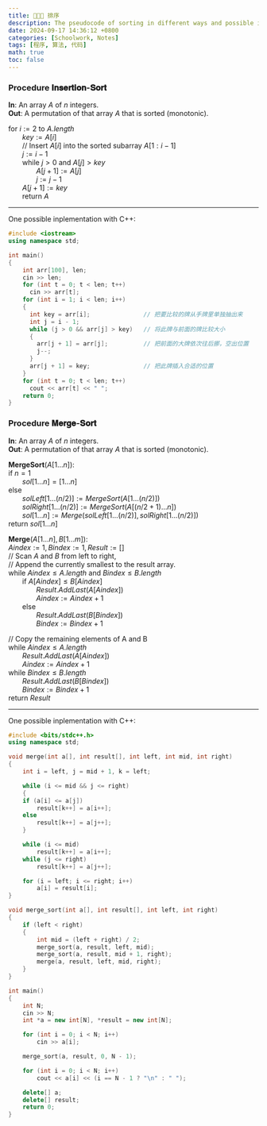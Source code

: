 ```yaml
---
title: 🧑🏻‍💻 排序
description: The pseudocode of sorting in different ways and possible inplementations with C++.
date: 2024-09-17 14:36:12 +0800
categories: [Schoolwork, Notes]
tags: [程序, 算法, 代码]
math: true
toc: false
---
```


### Procedure 𝐈𝐧𝐬𝐞𝐫𝐭𝐢𝐨𝐧-𝐒𝐨𝐫𝐭

**In**: An array $A$ of $n$ integers.  
**Out**: A permutation of that array $A$ that is sorted (monotonic).

for $i := 2$ to $A.length$  
&emsp;&emsp;$key := A[i]$  
&emsp;&emsp;// Insert $A[i]$ into the sorted subarray $A[1 : i - 1]$  
&emsp;&emsp;$j := i - 1$  
&emsp;&emsp;while $j > 0$ and $A[j] > key$  
&emsp;&emsp;&emsp;&emsp;$A[j + 1] := A[j]$  
&emsp;&emsp;&emsp;&emsp;$j := j - 1$  
&emsp;&emsp;$A[j + 1] := key$  
&emsp;&emsp;return $A$  

---

One possible inplementation with C++:

```c++
#include <iostream>
using namespace std;

int main()
{
    int arr[100], len;
    cin >> len;
    for (int t = 0; t < len; t++)
      cin >> arr[t];
    for (int i = 1; i < len; i++)
    {
      int key = arr[i];               // 把要比较的牌从手牌里单独抽出来
      int j = i - 1;
      while (j > 0 && arr[j] > key)   // 将此牌与前面的牌比较大小
      {
        arr[j + 1] = arr[j];          // 把前面的大牌依次往后挪，空出位置
        j--;
      }
      arr[j + 1] = key;               // 把此牌插入合适的位置
    }
    for (int t = 0; t < len; t++)
      cout << arr[t] << " ";
    return 0;
}
```

### Procedure 𝐌𝐞𝐫𝐠𝐞-𝐒𝐨𝐫𝐭

**In**: An array $A$ of $n$ integers.    
**Out**: A permutation of that array $A$ that is sorted (monotonic).  

**MergeSort**($A[1...n]$):  
if $n = 1$  
&emsp;&emsp;$sol[1...n] = [1...n]$  
else  
&emsp;&emsp;$solLeft[1...(n/2)] := MergeSort(A[1...(n/2)])$  
&emsp;&emsp;$solRight[1...(n/2)] := MergeSort(A[(n/2 + 1)...n])$  
&emsp;&emsp;$sol[1...n] := Merge(solLeft[1...(n/2)], solRight[1...(n/2)])$  
return $sol[1...n]$  

**Merge**($A[1...n], B[1...m]$):   
$Aindex := 1, Bindex := 1, Result := [ ]$  
// Scan $A$ and $B$ from left to right,   
// Append the currently smallest to the result array.  
while $Aindex \leq A.length$ and $Bindex \leq B.length$  
&emsp;&emsp;if $A[Aindex] \leq B[Aindex]$  
&emsp;&emsp;&emsp;&emsp;$Result.AddLast(A[Aindex])$  
&emsp;&emsp;&emsp;&emsp;$Aindex := Aindex + 1$  
&emsp;&emsp;else  
&emsp;&emsp;&emsp;&emsp;$Result.AddLast(B[Bindex])$  
&emsp;&emsp;&emsp;&emsp;$Bindex := Bindex + 1$  

// Copy the remaining elements of  A and B  
while $Aindex \leq A.length$  
&emsp;&emsp;$Result.AddLast(A[Aindex])$  
&emsp;&emsp;$Aindex := Aindex + 1$  
while $Bindex \leq B.length$  
&emsp;&emsp;$Result.AddLast(B[Bindex])$  
&emsp;&emsp;$Bindex := Bindex + 1$  
return $Result$  

---

One possible inplementation with C++:  

```c++
#include <bits/stdc++.h>
using namespace std;

void merge(int a[], int result[], int left, int mid, int right)
{
    int i = left, j = mid + 1, k = left;

    while (i <= mid && j <= right)
    {
    if (a[i] <= a[j])
        result[k++] = a[i++];
    else
        result[k++] = a[j++];
    }

    while (i <= mid)
        result[k++] = a[i++];
    while (j <= right)
        result[k++] = a[j++];

    for (i = left; i <= right; i++)
        a[i] = result[i];
}

void merge_sort(int a[], int result[], int left, int right)
{
    if (left < right)
    {
        int mid = (left + right) / 2;
        merge_sort(a, result, left, mid);
        merge_sort(a, result, mid + 1, right);
        merge(a, result, left, mid, right);
    }
}

int main()
{
    int N;
    cin >> N;
    int *a = new int[N], *result = new int[N];

    for (int i = 0; i < N; i++)
        cin >> a[i];

    merge_sort(a, result, 0, N - 1);

    for (int i = 0; i < N; i++)
        cout << a[i] << (i == N - 1 ? "\n" : " ");

    delete[] a;
    delete[] result;
    return 0;
}
```